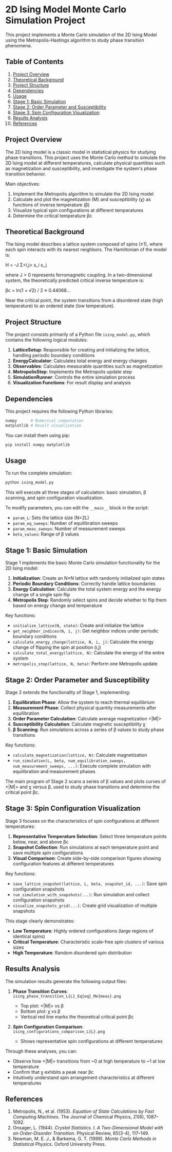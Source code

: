# 2D Ising Model Monte Carlo Simulation Project

This project implements a Monte Carlo simulation of the 2D Ising Model using the Metropolis-Hastings algorithm to study phase transition phenomena.

## Table of Contents

1. [Project Overview](#project-overview)
2. [Theoretical Background](#theoretical-background)
3. [Project Structure](#project-structure)
4. [Dependencies](#dependencies)
5. [Usage](#usage)
6. [Stage 1: Basic Simulation](#stage-1-basic-simulation)
7. [Stage 2: Order Parameter and Susceptibility](#stage-2-order-parameter-and-susceptibility)
8. [Stage 3: Spin Configuration Visualization](#stage-3-spin-configuration-visualization)
9. [Results Analysis](#results-analysis)
10. [References](#references)

## Project Overview

The 2D Ising model is a classic model in statistical physics for studying phase transitions. This project uses the Monte Carlo method to simulate the 2D Ising model at different temperatures, calculate physical quantities such as magnetization and susceptibility, and investigate the system's phase transition behavior.

Main objectives:
1. Implement the Metropolis algorithm to simulate the 2D Ising model
2. Calculate and plot the magnetization (M) and susceptibility (χ) as functions of inverse temperature (β)
3. Visualize typical spin configurations at different temperatures
4. Determine the critical temperature βc

## Theoretical Background

The Ising model describes a lattice system composed of spins (±1), where each spin interacts with its nearest neighbors. The Hamiltonian of the model is:

H = -J Σ<i,j> s_i s_j

where J > 0 represents ferromagnetic coupling. In a two-dimensional system, the theoretically predicted critical inverse temperature is:

βc = ln(1 + √2) / 2 ≈ 0.44068...

Near the critical point, the system transitions from a disordered state (high temperature) to an ordered state (low temperature).

## Project Structure

The project consists primarily of a Python file `ising_model.py`, which contains the following logical modules:

1. **LatticeSetup**: Responsible for creating and initializing the lattice, handling periodic boundary conditions
2. **EnergyCalculator**: Calculates total energy and energy changes
3. **Observables**: Calculates measurable quantities such as magnetization
4. **MetropolisStep**: Implements the Metropolis update step
5. **SimulationRunner**: Controls the entire simulation process
6. **Visualization Functions**: For result display and analysis

## Dependencies

This project requires the following Python libraries:

```bash
numpy      # Numerical computation
matplotlib # Result visualization
```

You can install them using pip:

```bash
pip install numpy matplotlib
```

## Usage

To run the complete simulation:

```bash
python ising_model.py
```

This will execute all three stages of calculation: basic simulation, β scanning, and spin configuration visualization.

To modify parameters, you can edit the `__main__` block in the script:
- `param_L`: Sets the lattice size (N=2L)
- `param_eq_sweeps`: Number of equilibration sweeps
- `param_meas_sweeps`: Number of measurement sweeps
- `beta_values`: Range of β values

## Stage 1: Basic Simulation

Stage 1 implements the basic Monte Carlo simulation functionality for the 2D Ising model:

1. **Initialization**: Create an N×N lattice with randomly initialized spin states
2. **Periodic Boundary Conditions**: Correctly handle lattice boundaries
3. **Energy Calculation**: Calculate the total system energy and the energy change of a single spin flip
4. **Metropolis Step**: Randomly select spins and decide whether to flip them based on energy change and temperature

Key functions:
- `initialize_lattice(N, state)`: Create and initialize the lattice
- `get_neighbor_indices(N, i, j)`: Get neighbor indices under periodic boundary conditions
- `calculate_energy_change(lattice, N, i, j)`: Calculate the energy change of flipping the spin at position (i,j)
- `calculate_total_energy(lattice, N)`: Calculate the energy of the entire system
- `metropolis_step(lattice, N, beta)`: Perform one Metropolis update

## Stage 2: Order Parameter and Susceptibility

Stage 2 extends the functionality of Stage 1, implementing:

1. **Equilibration Phase**: Allow the system to reach thermal equilibrium
2. **Measurement Phase**: Collect physical quantity measurements after equilibration
3. **Order Parameter Calculation**: Calculate average magnetization <|M|>
4. **Susceptibility Calculation**: Calculate magnetic susceptibility χ
5. **β Scanning**: Run simulations across a series of β values to study phase transitions

Key functions:
- `calculate_magnetization(lattice, N)`: Calculate magnetization
- `run_simulation(L, beta, num_equilibration_sweeps, num_measurement_sweeps, ...)`: Execute complete simulation with equilibration and measurement phases

The main program of Stage 2 scans a series of β values and plots curves of <|M|> and χ versus β, used to study phase transitions and determine the critical point βc.

## Stage 3: Spin Configuration Visualization

Stage 3 focuses on the characteristics of spin configurations at different temperatures:

1. **Representative Temperature Selection**: Select three temperature points below, near, and above βc
2. **Snapshot Collection**: Run simulations at each temperature point and save multiple spin configurations
3. **Visual Comparison**: Create side-by-side comparison figures showing configuration features at different temperatures

Key functions:
- `save_lattice_snapshot(lattice, L, beta, snapshot_id, ...)`: Save spin configuration snapshots
- `run_simulation_with_snapshots(...)`: Run simulation and collect configuration snapshots
- `visualize_snapshots_grid(...)`: Create grid visualization of multiple snapshots

This stage clearly demonstrates:
- **Low Temperature**: Highly ordered configurations (large regions of identical spins)
- **Critical Temperature**: Characteristic scale-free spin clusters of various sizes
- **High Temperature**: Random disordered spin distribution

## Results Analysis

The simulation results generate the following output files:

1. **Phase Transition Curves**: `ising_phase_transition_L{L}_Eq{eq}_Me{meas}.png`
   - Top plot: <|M|> vs β
   - Bottom plot: χ vs β
   - Vertical red line marks the theoretical critical point βc

2. **Spin Configuration Comparison**: `ising_configurations_comparison_L{L}.png`
   - Shows representative spin configurations at different temperatures

Through these analyses, you can:
- Observe how <|M|> transitions from ~0 at high temperature to ~1 at low temperature
- Confirm that χ exhibits a peak near βc
- Intuitively understand spin arrangement characteristics at different temperatures

## References

1. Metropolis, N., et al. (1953). *Equation of State Calculations by Fast Computing Machines*. The Journal of Chemical Physics, 21(6), 1087–1092.
2. Onsager, L. (1944). *Crystal Statistics. I. A Two-Dimensional Model with an Order-Disorder Transition*. Physical Review, 65(3-4), 117–149.
3. Newman, M. E. J., & Barkema, G. T. (1999). *Monte Carlo Methods in Statistical Physics*. Oxford University Press.
